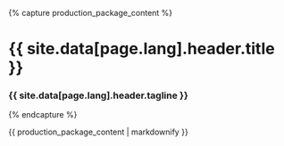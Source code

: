{% capture production_package_content %}
# {{ site.data[page.lang].header.title }}
### {{ site.data[page.lang].header.tagline }}
{% endcapture %}

<div class="header text-content">
{{ production_package_content | markdownify }}
</div>